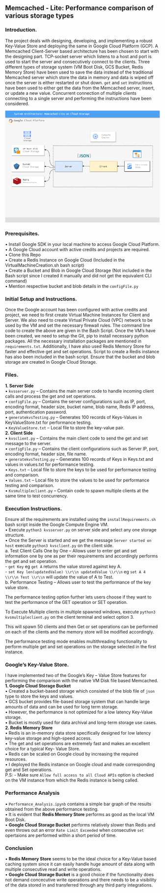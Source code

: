## Memcached - Lite: Performance comparison of various storage types

### Introduction.
The project deals with designing, developing, and implementing a robust Key-Value Store and deploying the same in Google Cloud Platform (GCP). A Memcached Client-Server based architecture has been chosen to start with the designing part. TCP-socket server which listens to a host and port is used to start the server and consecutively connect to the clients. Three different types of storage system (VM Boot Disk, GCS Bucket, Redis Memory Store) have been used to save the data instead of the traditional Memcached server which store the data in memory and data is wiped off once the server is either restarted or shut down. `get` and `set` instructions have been used to either get the data from the Memcached server, insert, or update a new value. Concurrent connection of multiple clients connecting to a single server and performing the instructions have been considered.

![System Architecture - Memcached Lite](./GCP-Memcached.png)

### Prerequisites.  
•	Install Google SDK in your local machine to access Google Cloud Platform.  
•	A Google Cloud account with active credits and projects are required.  
•	Clone this Repo  
•	Create a Redis Instance on Google Cloud (Included in the VirtualMachineCreation.sh bash script)  
•	Create a Bucket and Blob in Google Cloud Storage (Not included in the Bash script since I created it manually and did not get the equivalent CLI command)  
•	Mention respective bucket and blob details in the `configFile.py`  

### Initial Setup and Instructions.
Once the Google account has been configured with active credits and project, we need to first create Virtual Machine Instances for Client and Server. We also need to create Virtual Private Cloud (VPC) network to be used by the VM and set the necessary firewall rules. The command line code to create the above are given in the Bash Script. Once the VM’s have been created, we need to setup the Git, pip to install necessary python packages. All the necessary installation packages are mentioned in `requirements.txt`. Additionally, I have also used Redis Memory Store for faster and effective get and set operations. Script to create a Redis instance has also been included in the bash script. Ensure that the bucket and blob storage are created in Google Cloud Storage.  

### Files.
**1.	Server Side**  
•	`kvsserver.py` – Contains the main server code to handle incoming client calls and process the get and set operations.  
•	`configFile.py` – Contains the server configurations such as IP, port, encoding format, header size, bucket name, blob name, Redis IP address, port, authentication password.  
•	`generatekvsTesting.py` – Generates 100 records of Keys-Values in KeyValueStore.txt for performance testing.  
•	`KeyValueStore.txt` – Local file to store the key-value pair.  
**2.	Client Side**  
•	`kvsclient.py` – Contains the main client code to send the get and set message to the server.  
•	`configFile.py` – Contains the client configurations such as Server IP, port, encoding format, header size, file name.  
•	`generatekvsTesting.py` – Generates 100 records of Keys in Keys.txt and values in values.txt for performance testing.  
•	`Keys.txt` – Local file to store the keys to be used for performance testing and comparison.  
•	`Values.txt` – Local file to store the values to be used for performance testing and comparison.  
•	`Kvsmultipleclient.py` – Contain code to spawn multiple clients at the same time to test concurrency.  

### Execution Instructions.
Ensure all the requirements are installed using the `installRequirements.sh` bash script inside the Google Compute Engine VM.  
•	Execute `python3 kvsserver.py` on server side and select any one storage structure.  
•	Once the Server is started and we get the message  `Server started on host` execute `python3 kvsclient.py` on the client side.  
    a.	Test Client Calls One by One – Allows user to enter get and set information one by one as per their requirements and accordingly performs the get and set operation.  
        - `get Key` eg `get A` returns the value stored against key A.  
        - `set Key len(updatedValue) \\r\\n updatedValue \\r\\n` eg `set A 4 \\r\\n Test \\r\\n` will update the value of A to Test.  
    b.	Performance Testing – Allows user to test the performance of the key value store.  

The performance testing option further lets users choose if they want to test the performance of the GET operation or SET operation.  

To Execute Multiple clients in multiple spawned windows, execute `python3 kvsmultipleclient.py` on the client terminal and select option 3.  

This will spawn 50 clients and then Get or set operations can be performed on each of the clients and the memory store will be modified accordingly.  

The performance testing mode enables multithreading functionality to perform multiple get and set operations on the storage selected in the first instance.  

### Google’s Key-Value Store.
I have implemented two of the Google’s Key – Value Store features for performing the comparison with the native VM Disk file based Memcached.  
**1.	Google Cloud Storage Bucket**  
•	Created a bucket-based storage which consisted of the blob file of `json` type to store the keys and values.  
•	GCS bucket provides file-based storage system that can handle large amounts of data and can be used for long term storage.  
•	However, the performance is not optimized for a low latency Key-Value storage.  
•	Bucket is mostly used for data archival and long-term storage use cases.  
**2.	Redis Memory Store**  
•	Redis is an in-memory data store specifically designed for low latency key-value storage and high-speed access.  
•	The get and set operations are extremely fast and makes an excellent choice for a typical Key- Value Store.  
•	Redis can be scaled on Google cloud by increasing the required resources.  
•	I deployed the Redis instance on Google cloud and made corresponding get and Set operations.  
P.S: - Make sure `Allow full access to all Cloud APIs` option is checked on the VM instance from which the Redis instance is being called.  

### Performance Analysis
•	`Performance_Analysis.ipynb` contains a simple bar graph of the results obtained from the above performance testing.  
•	It is evident that **Redis Memory Store** performs as good as the local VM Boot Disk.  
•	**Google Cloud Storage Bucket** performs relatively slower than Redis and even throws out an error `Rate Limit Exceeded` when consecutive `set` opertaions are performed within a short period of time.

### Conclusion
•	**Redis Memory Store** seems to be the ideal choice for a Key-Value based caching system since it can easily handle huge amount of data along with multiple consecutive read and write operations.  
•	**Google Cloud Storage Bucket** is a good choice if the functionality does not demand concecutive write operations and there needs to be a visibility of the data stored in and transferred through any third party integrations.
